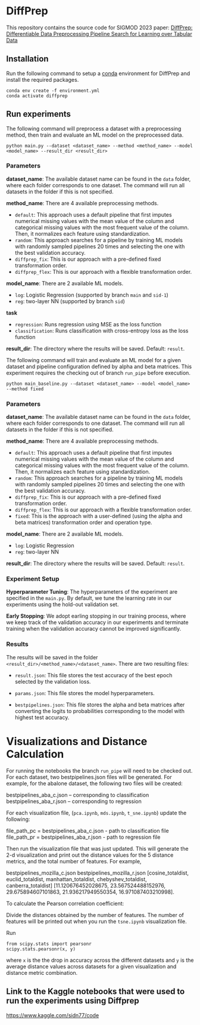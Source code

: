 # DiffPrep

This repository contains the source code for SIGMOD 2023 paper: [DiffPrep: Differentiable Data Preprocessing Pipeline Search for Learning over Tabular Data](https://arxiv.org/pdf/2308.10915.pdf)

## Installation
Run the following command to setup a [conda](https://www.anaconda.com) environment for DiffPrep and install the required packages.

```
conda env create -f environment.yml
conda activate diffprep
```

## Run experiments
The following command will preprocess a dataset with a preprocessing method, then train and evaluate an ML model on the preprocessed data.

```
python main.py --dataset <dataset_name> --method <method_name> --model <model_name> --result_dir <result_dir>
```
### Parameters
**dataset_name**: The available dataset name can be found in the `data` folder, where each folder corresponds to one dataset. The command will run all datasets in the folder if this is not specified.

**method_name**: There are 4 available preprocessing methods.

- `default`: This approach uses a default pipeline that first imputes numerical missing values with the mean value of the column and categorical missing values with the most frequent value of the column. Then, it normalizes each feature using standardization. 
- `random`: This approach searches for a pipeline by training ML models with randomly sampled pipelines 20 times and selecting the one with the best validation accuracy.
- `diffprep_fix`: This is our approach with a pre-defined fixed transformation order.
- `diffprep_flex`: This is our approach with a flexible transformation order.

**model_name**: There are 2 available ML models.
- `log`: Logistic Regression (supported by branch `main` and `sid-1`)
- `reg`: two-layer NN (supported by branch `sid`)

**task**
- `regression`: Runs regression using MSE as the loss function
- `classification`: Runs classification with cross-entropy loss as the loss function

**result_dir**: The directory where the results will be saved. Default: `result`.

The following command will train and evaluate an ML model for a given dataset and pipeline configuration defined by alpha and beta matrices. This experiment requires the checking out of branch `run_pipe` before execution.

```
python main_baseline.py --dataset <dataset_name> --model <model_name> --method fixed
```

### Parameters
**dataset_name**: The available dataset name can be found in the `data` folder, where each folder corresponds to one dataset. The command will run all datasets in the folder if this is not specified.

**method_name**: There are 4 available preprocessing methods.

- `default`: This approach uses a default pipeline that first imputes numerical missing values with the mean value of the column and categorical missing values with the most frequent value of the column. Then, it normalizes each feature using standardization. 
- `random`: This approach searches for a pipeline by training ML models with randomly sampled pipelines 20 times and selecting the one with the best validation accuracy.
- `diffprep_fix`: This is our approach with a pre-defined fixed transformation order.
- `diffprep_flex`: This is our approach with a flexible transformation order.
- `fixed`: This is the approach with a user-defined (using the alpha and beta matrices) transformation order and operation type.

**model_name**: There are 2 available ML models.
- `log`: Logistic Regression
- `reg`: two-layer NN

**result_dir**: The directory where the results will be saved. Default: `result`.

### Experiment Setup
**Hyperparameter Tuning**: The hyperparameters of the experiment are specified in the `main.py`. By default, we tune the learning rate in our experiments using the hold-out validation set. 

**Early Stopping**: We adopt earling stopping in our training process, where we keep track of the validation accuracy in our experiments and terminate training when the validation accuracy cannot be improved significantly.

### Results
The results will be saved in the folder `<result_dir>/<method_name>/<dataset_name>`. There are two resulting files:

- `result.json`:  This file stores the test accuracy of the best epoch selected by the validation loss.

- `params.json`: This file stores the model hyperparameters.

- `bestpipelines.json`: This file stores the alpha and beta matrices after converting the logits to probabilities corresponding to the model with highest test accuracy.   


# Visualizations and Distance Calculation
For running the notebooks the branch `run_pipe` will need to be checked out. For each dataset, two bestpipelines.json files will be generated. For example, for the abalone dataset, the following two files will be created:

bestpipelines_aba_c.json – corresponding to classification
bestpipelines_aba_r.json – corresponding to regression

For each visualization file, (`pca.ipynb`, `mds.ipynb`, `t_sne.ipynb`) update the following:

file_path_pc = bestpipelines_aba_c.json  - path to classification file 
file_path_pr = bestpipelines_aba_r.json  - path to regression file 

Then run the visualization file that was just updated. This will generate the 2-d visualization and print out the distance values for the 5 distance metrics, and the total number of features. For example,

bestpipelines_mozilla_c.json bestpipelines_mozilla_r.json 
[cosine_totaldist, euclid_totaldist, manhattan_totaldist, chebyshev_totaldist, canberra_totaldist] 
[11.120676452028675, 23.567524488152976, 29.675894607101863, 21.936217949550354, 16.971087403210998].

To calculate the Pearson correlation coefficient:

Divide the distances obtained by the number of features. The number of features will be printed out when you run the `tsne.ipynb` visualization file.

Run 
```
from scipy.stats import pearsonr 
scipy.stats.pearsonr(x, y)
```

where `x` is the the drop in accuracy across the different datasets and `y`  is the average distance values across datasets for a given visualization and distance metric combination.

## Link to the Kaggle notebooks that were used to run the experiments using Diffprep
https://www.kaggle.com/sidn77/code


